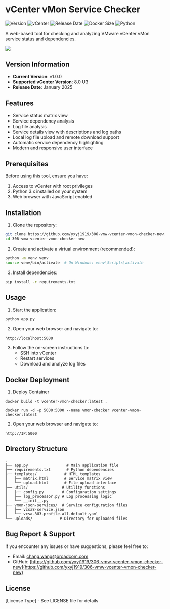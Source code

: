 # vCenter vMon Service Checker

![Version](https://img.shields.io/badge/version-1.0.0-blue.svg)
![vCenter](https://img.shields.io/badge/vCenter-8.0%20U3-green.svg)
![Release Date](https://img.shields.io/badge/release-January%202025-orange.svg)
![Docker Size](https://img.shields.io/badge/docker%20size-~200MB-brightgreen.svg)
![Python](https://img.shields.io/badge/python-3.11-blue.svg)

A web-based tool for checking and analyzing VMware vCenter vMon service status and dependencies.

![](https://yxyj1919-imagebed.oss-cn-beijing.aliyuncs.com/rocket-image/202501130120067.png)

## Version Information

- **Current Version**: v1.0.0
- **Supported vCenter Version**: 8.0 U3
- **Release Date**: January 2025

## Features

- Service status matrix view
- Service dependency analysis
- Log file analysis
- Service details view with descriptions and log paths
- Local log file upload and remote download support
- Automatic service dependency highlighting
- Modern and responsive user interface

## Prerequisites

Before using this tool, ensure you have:

1. Access to vCenter with root privileges
2. Python 3.x installed on your system
3. Web browser with JavaScript enabled

## Installation

1. Clone the repository:
```bash
git clone https://github.com/yxyj1919/306-vmw-vcenter-vmon-checker-new.git
cd 306-vmw-vcenter-vmon-checker-new
```

2. Create and activate a virtual environment (recommended):
```bash
python -m venv venv
source venv/bin/activate  # On Windows: venv\Scripts\activate
```

3. Install dependencies:
```bash
pip install -r requirements.txt
```

## Usage

1. Start the application:
```bash
python app.py
```

2. Open your web browser and navigate to:
```
http://localhost:5000
```

3. Follow the on-screen instructions to:
   - SSH into vCenter
   - Restart services
   - Download and analyze log files


## Docker Deployment

1. Deploy Container
```
docker build -t vcenter-vmon-checker:latest .

docker run -d -p 5000:5000 --name vmon-checker vcenter-vmon-checker:latest
```

2. Open your web browser and navigate to:
```
http://IP:5000
```

## Directory Structure

```
.
├── app.py                 # Main application file
├── requirements.txt       # Python dependencies
├── templates/            # HTML templates
│   ├── matrix.html       # Service matrix view
│   └── upload.html       # File upload interface
├── utils/               # Utility functions
│   ├── config.py        # Configuration settings
│   ├── log_processor.py # Log processing logic
│   └── __init__.py
├── vmon-json-services/  # Service configuration files
│   ├── vcsa8-service.json
│   └── vcsa-8U3-profile-all-default.yaml
└── uploads/            # Directory for uploaded files
```

## Bug Report & Support

If you encounter any issues or have suggestions, please feel free to:
- Email: chang.wang@broadcom.com
- GitHub: [https://github.com/yxyj1919/306-vmw-vcenter-vmon-checker-new](https://github.com/yxyj1919/306-vmw-vcenter-vmon-checker-new)

## License

[License Type] - See LICENSE file for details 
